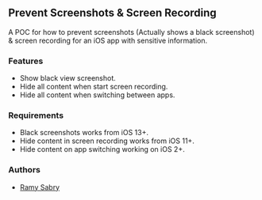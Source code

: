 ## Prevent Screenshots & Screen Recording

A POC for how to prevent screenshots (Actually shows a black screenshot) & screen recording for an iOS app with sensitive information.

### Features
- Show black view screenshot.
- Hide all content when start screen recording.
- Hide all content when switching between apps.

### Requirements
- Black screenshots works from iOS 13+.
- Hide content in screen recording works from iOS 11+.
- Hide content on app switching working on iOS 2+.

### Authors

- [Ramy Sabry](https://www.linkedin.com/in/ramy-aiman-sabry-153770117/)

